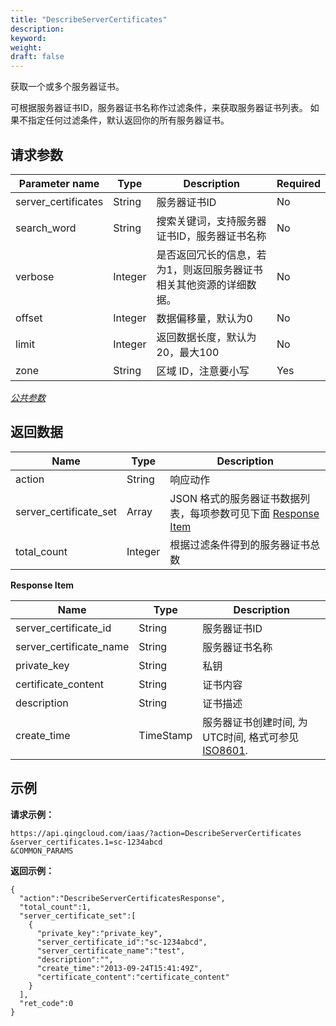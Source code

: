 ```yaml
---
title: "DescribeServerCertificates"
description: 
keyword: 
weight: 
draft: false
---
```




获取一个或多个服务器证书。

可根据服务器证书ID，服务器证书名称作过滤条件，来获取服务器证书列表。 如果不指定任何过滤条件，默认返回你的所有服务器证书。

## 请求参数

| Parameter name | Type | Description | Required |
| --- | --- | --- | --- |
| server_certificates | String | 服务器证书ID | No |
| search_word | String | 搜索关键词，支持服务器证书ID，服务器证书名称 | No |
| verbose | Integer | 是否返回冗长的信息，若为1，则返回服务器证书相关其他资源的详细数据。 | No |
| offset | Integer | 数据偏移量，默认为0 | No |
| limit | Integer | 返回数据长度，默认为20，最大100 | No |
| zone | String | 区域 ID，注意要小写 | Yes |

[_公共参数_](../../../parameters/)

## 返回数据

| Name | Type | Description |
| --- | --- | --- |
| action | String | 响应动作 |
| server_certificate_set | Array | JSON 格式的服务器证书数据列表，每项参数可见下面 [Response Item](#response-item) |
| total_count | Integer | 根据过滤条件得到的服务器证书总数 |

**Response Item**

| Name | Type | Description |
| --- | --- | --- |
| server_certificate_id | String | 服务器证书ID |
| server_certificate_name | String | 服务器证书名称 |
| private_key | String | 私钥 |
| certificate_content | String | 证书内容 |
| description | String | 证书描述 |
| create_time | TimeStamp | 服务器证书创建时间, 为UTC时间, 格式可参见 [ISO8601](http://www.w3.org/TR/NOTE-datetime). |

## 示例

**请求示例：**

```
https://api.qingcloud.com/iaas/?action=DescribeServerCertificates
&server_certificates.1=sc-1234abcd
&COMMON_PARAMS
```

**返回示例：**

```
{
  "action":"DescribeServerCertificatesResponse",
  "total_count":1,
  "server_certificate_set":[
    {
      "private_key":"private_key",
      "server_certificate_id":"sc-1234abcd",
      "server_certificate_name":"test",
      "description":"",
      "create_time":"2013-09-24T15:41:49Z",
      "certificate_content":"certificate_content"
    }
  ],
  "ret_code":0
}
```
